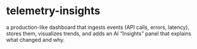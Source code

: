 # telemetry-insights
a production-like dashboard that ingests events (API calls, errors, latency), stores them, visualizes trends, and adds an AI “Insights” panel that explains what changed and why.
